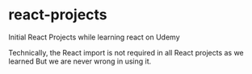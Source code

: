 # react-projects

Initial React Projects while learning react on Udemy

Technically, the React import is not required in all React projects as we learned
But we are never wrong in using it.
